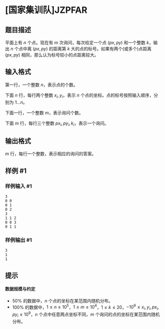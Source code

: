 # [国家集训队]JZPFAR

## 题目描述

平面上有 $n$ 个点。现在有 $m$ 次询问，每次给定一个点 $(px, py)$ 和一个整数 $k$，输出 $n$ 个点中离 $(px, py)$ 的距离第 $k$ 大的点的标号。如果有两个(或多个)点距离 $(px, py)$ 相同，那么认为标号较小的点距离较大。


## 输入格式

第一行，一个整数 $n$，表示点的个数。

下面 $n$ 行，每行两个整数 $x_i,y_i$，表示 $n$ 个点的坐标。点的标号按照输入顺序，分别为 $1\ldots n$。

下面一行，一个整数 $m$，表示询问个数。

下面 $m$ 行，每行三个整数 $px_i,py_i,k_i$，表示一个询问。

## 输出格式

$m$ 行，每行一个整数，表示相应的询问的答案。

## 样例 #1

### 样例输入 #1
```
3
0 0
0 1
0 2
3
1 1 2
0 0 3
0 1 1
```

### 样例输出 #1

```
3
1
1
```

## 提示

#### 数据规模与约定

- $50\%$ 的数据中，$n$ 个点的坐标在某范围内随机分布。
- $100\%$ 的数据中，$1\le n\le 10^5$，$1\le m\le 10^4$，$1\le k\le 20$，$-10^9\le x_i,y_i,px_i,py_i\le 10^9$，$n$ 个点中任意两点坐标不同，$m$ 个询问的点的坐标在某范围内随机分布。
